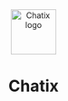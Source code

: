 <p>&nbsp;&nbsp;&nbsp;&nbsp;&nbsp;&nbsp;</p>

<div align="center">
  <img width="80" height="80" alt="Chatix logo" src="https://github.com/fares-ahmedd/chatix/assets/110955622/967641f6-24d4-4219-9a26-6ed6788ce66b"/>
</div>

<h1  align="center">Chatix</h1>
